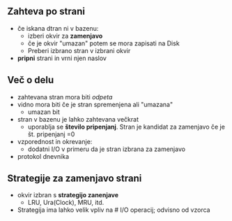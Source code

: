 ## Zahteva po strani
- če iskana dtran ni v bazenu:
	- izberi okvir za **zamenjavo**
	- če je okvir "umazan" potem se mora zapisati na Disk
	- Preberi izbrano stran v izbrani okvir
- **pripni** strani in vrni njen naslov

## Več o delu
- zahtevana stran mora biti *odpeta*
- vidno mora biti če je stran spremenjena ali "umazana"
	- umazan bit
- stran v bazenu je lahko zahtevana večkrat
	- uporablja se **število pripenjanj**.  Stran je kandidat za zamenjavo če je št. pripenjanj =0
- vzporednost in okrevanje:
	- dodatni I/O v primeru da je stran izbrana za zamenjavo
- protokol dnevnika

## Strategije za zamenjavo strani
- okvir izbran s **strategijo zanenjave**
	- LRU, Ura(Clock), MRU, itd.
- Strategija ima lahko velik vpliv na # I/O operacij; odvisno od vzorca